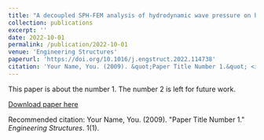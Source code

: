 ```yaml
---
title: "A decoupled SPH-FEM analysis of hydrodynamic wave pressure on hyperbolic-paraboloid thin-shell coastal armor and corresponding structural response"
collection: publications
excerpt: ''
date: 2022-10-01
permalink: /publication/2022-10-01
venue: 'Engineering Structures'
paperurl: 'https://doi.org/10.1016/j.engstruct.2022.114738'
citation: 'Your Name, You. (2009). &quot;Paper Title Number 1.&quot; <i>Journal 1</i>. 1(1).'
---
```

This paper is about the number 1. The number 2 is left for future work.

[Download paper here](https://doi.org/10.1016/j.engstruct.2022.114738)

Recommended citation: Your Name, You. (2009). "Paper Title Number 1." <i>Engineering Structures</i>. 1(1).